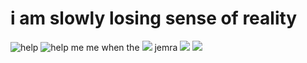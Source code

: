 # i am slowly losing sense of reality
![help](https://i1.sndcdn.com/artworks-Z7sBpMiqTeKKEOHz-lIo2sQ-t500x500.jpg)
![help me](https://i.ytimg.com/vi/B1TbmExYBzE/mqdefault.jpg)
me when the
![ ](https://media.tenor.com/ceXJoo401McAAAAM/cool-aneurysm.gif)
jemra
![ ](https://64.media.tumblr.com/da4ddedd80cf5cc1b65dd24853ca00ee/f952793be694250f-da/s540x810/ed222ffa28f2e6c541d40b6b6f9eb7d40cc87f9c.jpg)
![ ](https://i.ytimg.com/vi/O_fXwerMJFs/maxresdefault.jpg?v=6129317e)
